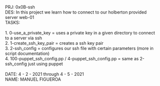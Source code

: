 PRJ: 0x0B-ssh\
DES: In this project we learn how to connect to our holberton provided server web-01\
TASKS:\
\
    1. 0-use_a_private_key = uses a private key in a given directory to connect to a server via ssh\
    2. 1-create_ssh_key_pair = creates a ssh key pair\
    3. 2-ssh_config = configures our ssh file with certain parameters (more in script documentation)\
    4. 100-puppet_ssh_config.pp / 4-puppet_ssh_config.pp = same as 2-ssh_config just using puppet\
\
DATE: 4 - 2 - 2021 through 4 - 5 - 2021\
NAME: MANUEL FIGUEROA